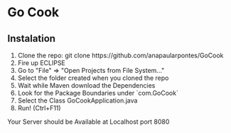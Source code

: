 # Go Cook

## Instalation
<ol>
    <li>Clone the repo: git clone https://github.com/anapaularpontes/GoCook</li>
    <li>Fire up ECLIPSE</li>
    <li>Go to "File" => "Open Projects from File System..."</li>
    <li>Select the folder created when you cloned the repo</li>
    <li>Wait while Maven download the Dependencies</li>
    <li>Look for the Package Boundaries under `com.GoCook`</li>
    <li>Select the Class GoCookApplication.java</li>
    <li>Run! (Ctrl+F11)</li>
</ol>
<p>Your Server should be Available at Localhost port 8080</p>
